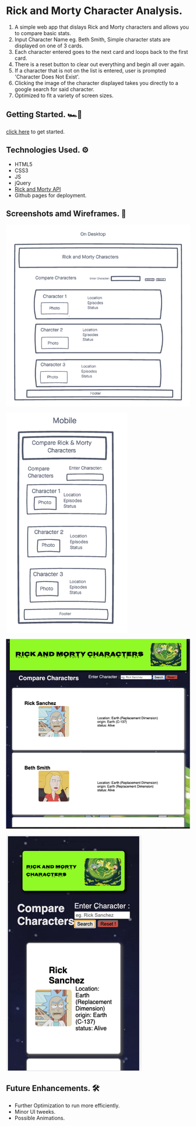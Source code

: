 # Rick and Morty Character Analysis.

1. A simple web app that dislays Rick and Morty characters and allows you to compare basic stats.
2. Input Character Name eg. Beth Smith, Simple character stats are displayed on one of 3 cards.
3. Each character entered goes to the next card and loops back to the first card.
4. There is a reset button to clear out everything and begin all over again.
5. If a character that is not on the list is entered, user is prompted 'Character Does Not Exist'.
6. Clicking the image of the character displayed takes you directly to a google search for said character.
7. Optimized to fit a variety of screen sizes.

##  Getting Started. 🏎💨 

[click here](https://bawumbila.github.io/Rick-and-Morty/) to get started. 

##  Technologies Used. ⚙️
- HTML5
- CSS3
- JS
- jQuery
- [Rick and Morty API](https://rickandmortyapi.com/)
- Github pages for deployment.

##  Screenshots amd Wireframes. 📸

![Wireframe 1](./imgs/wireframe1.png)

![Wireframe Mobile](./imgs/wireframemobile.png)

![App Screenshot](./imgs/AppOne.png)

![Mobile Screenshot](./imgs/AppMobile.png)


##  Future Enhancements. 🛠

- Further Optimization to run more efficiently.
- Minor UI tweeks.
- Possible Animations.